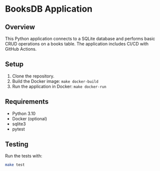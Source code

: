 # BooksDB Application

## Overview
This Python application connects to a SQLite database and performs basic CRUD operations on a books table. The application includes CI/CD with GitHub Actions.

## Setup

1. Clone the repository.
2. Build the Docker image: `make docker-build`
3. Run the application in Docker: `make docker-run`

## Requirements
- Python 3.10
- Docker (optional)
- sqlite3
- pytest

## Testing
Run the tests with:
```bash
make test
